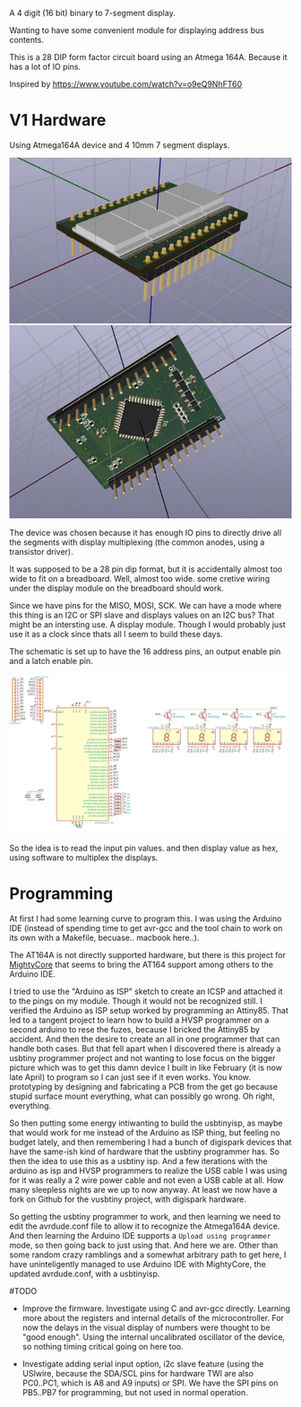 A 4 digit (16 bit) binary to 7-segment display.

Wanting to have some convenient module for displaying address bus contents.

This is a 28 DIP form factor circuit board using an Atmega 164A. Because it has a lot of IO pins.

Inspired by https://www.youtube.com/watch?v=o9eQ9NhFT60

# V1 Hardware
Using Atmega164A device and 4 10mm 7 segment displays.

![fig1](photos/hex_display1.png)
![fig2](photos/hex_display2.png)

The device was chosen because it has enough IO pins to directly drive all the segments with display multiplexing (the common anodes, using a transistor driver).

It was supposed to be a 28 pin dip format, but it is accidentally almost too wide to fit on a breadboard. Well, almost too wide. some cretive wiring under the display module on the breadboard should work.

Since we have pins for the MISO, MOSI, SCK. We can have a mode where this thing is an I2C or SPI slave and displays values on an I2C bus? That might be an intersting use. A display module. Though I would probably just use it as a clock since thats all I seem to build these days.

The schematic is set up to have the 16 address pins, an output enable pin and a latch enable pin.

![v1 schematic](photos/v1_schematic.png)

So the idea is to read the input pin values. and then display value as hex, using software to multiplex the displays.

# Programming
At first I had some learning curve to program this. I was using the Arduino IDE (instead of spending time to get avr-gcc and the tool chain to work on its own with a Makefile, becuase.. macbook here..).

The AT164A is not directly supported hardware, but there is this project for [MightyCore](https://github.com/MCUdude/MightyCore) that seems to bring the AT164 support among others to the Arduino IDE.

I tried to use the "Arduino as ISP" sketch to create an ICSP and attached it to the pings on my module. Though it would not be recognized still.  I verified the Arduino as ISP setup worked by programming an Attiny85. That led to a tangent project to learn how to build a HVSP programmer on a second arduino to rese the fuzes, because I bricked the Attiny85 by accident. And then the desire to create an all in one programmer that can handle both cases. But that fell apart when I discovered there is already a usbtiny programmer project and not wanting to lose focus on the bigger picture which was to get this damn device I built in like February (it is now late April) to program so I can just see if it even works. You know. prototyping by designing and fabricating a PCB from the get go because stupid surface mount everything, what can possibly go wrong. Oh right, everything.

So then putting some energy intiwanting to build the usbtinyisp, as maybe that would work for me instead of the Arduino as ISP thing, but feeling no budget lately, and then remembering I had a bunch of digispark devices that have the same-ish kind of hardware that the usbtiny programmer has. So then the idea to use this as a usbtiny isp. And a few iterations with the arduino as isp and HVSP programmers to realize the USB cable I was using for it was really a 2 wire power cable and not even a USB cable at all. How many sleepless nights are we up to now anyway. At least we now have a fork on Github for the vusbtiny project, with digispark hardware.

So getting the usbtiny programmer to work, and then learning we need to edit the avrdude.conf file to allow it to recognize the Atmega164A device. And then learning the Arduino IDE supports a `Upload using programmer` mode, so then going back to just using that. And here we are. Other than some random crazy ramblings and a somewhat arbitrary path to get here, I have uninteligently managed to use Arduino IDE with MightyCore, the updated avrdude.conf, with a usbtinyisp.

#TODO
* Improve the firmware. Investigate using C and avr-gcc directly. Learning more about the registers and internal details of the microcontroller. For now the delays in the visual display of numbers were thought to be "good enough". Using the internal uncalibrated oscillator of the device, so nothing timing critical going on here too.

* Investigate adding serial input option, i2c slave feature (using the USIwire, because the SDA/SCL pins for hardware TWI are also PC0..PC1, which is A8 and A9 inputs) or SPI. We have the SPI pins on PB5..PB7 for programming, but not used in normal operation.
